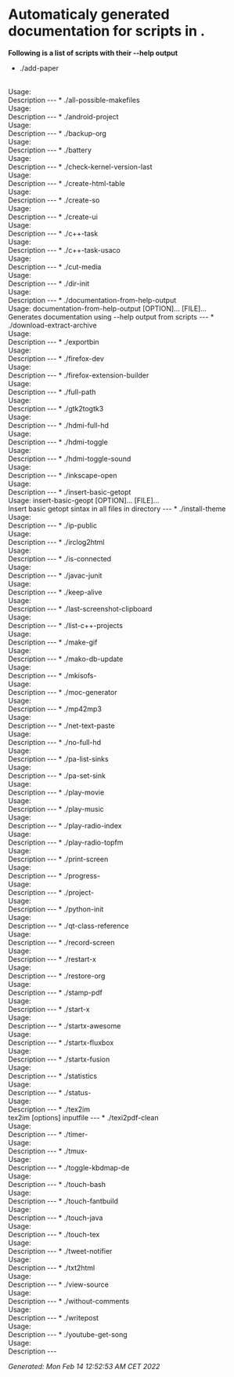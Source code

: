 # Automaticaly generated documentation for scripts in .

**Following is a list of scripts with their --help output**


* ./add-paper
<br>
Usage: <br>Description
---
* ./all-possible-makefiles
<br>
Usage: <br>Description
---
* ./android-project
<br>
Usage: <br>Description
---
* ./backup-org
<br>
Usage: <br>Description
---
* ./battery
<br>
Usage: <br>Description
---
* ./check-kernel-version-last
<br>
Usage: <br>Description
---
* ./create-html-table
<br>
Usage: <br>Description
---
* ./create-so
<br>
Usage: <br>Description
---
* ./create-ui
<br>
Usage: <br>Description
---
* ./c++-task
<br>
Usage: <br>Description
---
* ./c++-task-usaco
<br>
Usage: <br>Description
---
* ./cut-media
<br>
Usage: <br>Description
---
* ./dir-init
<br>
Usage: <br>Description
---
* ./documentation-from-help-output
<br>
Usage: documentation-from-help-output [OPTION]... [FILE]...<br>Generates documentation using --help output from scripts
---
* ./download-extract-archive
<br>
Usage: <br>Description
---
* ./exportbin
<br>
Usage: <br>Description
---
* ./firefox-dev
<br>
Usage: <br>Description
---
* ./firefox-extension-builder
<br>
Usage: <br>Description
---
* ./full-path
<br>
Usage: <br>Description
---
* ./gtk2togtk3
<br>
Usage: <br>Description
---
* ./hdmi-full-hd
<br>
Usage: <br>Description
---
* ./hdmi-toggle
<br>
Usage: <br>Description
---
* ./hdmi-toggle-sound
<br>
Usage: <br>Description
---
* ./inkscape-open
<br>
Usage: <br>Description
---
* ./insert-basic-getopt
<br>
Usage: insert-basic-geopt [OPTION]... [FILE]...<br>Insert basic getopt sintax in all files in directory
---
* ./install-theme
<br>
Usage: <br>Description
---
* ./ip-public
<br>
Usage: <br>Description
---
* ./irclog2html
<br>
Usage: <br>Description
---
* ./is-connected
<br>
Usage: <br>Description
---
* ./javac-junit
<br>
Usage: <br>Description
---
* ./keep-alive
<br>
Usage: <br>Description
---
* ./last-screenshot-clipboard
<br>
Usage: <br>Description
---
* ./list-c++-projects
<br>
Usage: <br>Description
---
* ./make-gif
<br>
Usage: <br>Description
---
* ./mako-db-update
<br>
Usage: <br>Description
---
* ./mkisofs-
<br>
Usage: <br>Description
---
* ./moc-generator
<br>
Usage: <br>Description
---
* ./mp42mp3
<br>
Usage: <br>Description
---
* ./net-text-paste
<br>
Usage: <br>Description
---
* ./no-full-hd
<br>
Usage: <br>Description
---
* ./pa-list-sinks
<br>
Usage: <br>Description
---
* ./pa-set-sink
<br>
Usage: <br>Description
---
* ./play-movie
<br>
Usage: <br>Description
---
* ./play-music
<br>
Usage: <br>Description
---
* ./play-radio-index
<br>
Usage: <br>Description
---
* ./play-radio-topfm
<br>
Usage: <br>Description
---
* ./print-screen
<br>
Usage: <br>Description
---
* ./progress-
<br>
Usage: <br>Description
---
* ./project-
<br>
Usage: <br>Description
---
* ./python-init
<br>
Usage: <br>Description
---
* ./qt-class-reference
<br>
Usage: <br>Description
---
* ./record-screen
<br>
Usage: <br>Description
---
* ./restart-x
<br>
Usage: <br>Description
---
* ./restore-org
<br>
Usage: <br>Description
---
* ./stamp-pdf
<br>
Usage: <br>Description
---
* ./start-x
<br>
Usage: <br>Description
---
* ./startx-awesome
<br>
Usage: <br>Description
---
* ./startx-fluxbox
<br>
Usage: <br>Description
---
* ./startx-fusion
<br>
Usage: <br>Description
---
* ./statistics
<br>
Usage: <br>Description
---
* ./status-
<br>
Usage: <br>Description
---
* ./tex2im
<br>
tex2im [options] inputfile
---
* ./texi2pdf-clean
<br>
Usage: <br>Description
---
* ./timer-
<br>
Usage: <br>Description
---
* ./tmux-
<br>
Usage: <br>Description
---
* ./toggle-kbdmap-de
<br>
Usage: <br>Description
---
* ./touch-bash
<br>
Usage: <br>Description
---
* ./touch-fantbuild
<br>
Usage: <br>Description
---
* ./touch-java
<br>
Usage: <br>Description
---
* ./touch-tex
<br>
Usage: <br>Description
---
* ./tweet-notifier
<br>
Usage: <br>Description
---
* ./txt2html
<br>
Usage: <br>Description
---
* ./view-source
<br>
Usage: <br>Description
---
* ./without-comments
<br>
Usage: <br>Description
---
* ./writepost
<br>
Usage: <br>Description
---
* ./youtube-get-song
<br>
Usage: <br>Description
---


_Generated: Mon Feb 14 12:52:53 AM CET 2022_
